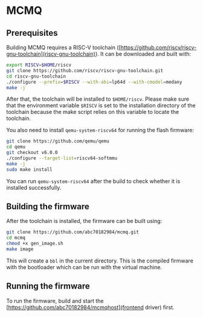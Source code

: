 # MCMQ

## Prerequisites
Building MCMQ requires a RISC-V toolchain ([https://github.com/riscv/riscv-gnu-toolchain](riscv-gnu-toolchain)). It can be downloaded and built with:
```sh
export RISCV=$HOME/riscv
git clone https://github.com/riscv/riscv-gnu-toolchain.git
cd riscv-gnu-toolchain
./configure --prefix=$RISCV --with-abi=lp64d --with-cmodel=medany
make -j
```

After that, the toolchain will be installed to `$HOME/riscv`. Please make sure that the environment variable `$RISCV` is set to the installation directory of the toolchain because the make script relies on this variable to locate the toolchain.

You also need to install `qemu-system-riscv64` for running the flash firmware:
```sh
git clone https://github.com/qemu/qemu
cd qemu
git checkout v6.0.0
./configure --target-list=riscv64-softmmu
make -j
sudo make install
```
You can run `qemu-system-riscv64` after the build to check whether it is installed successfully.

## Building the firmware
After the toolchain is installed, the firmware can be built using:
```sh
git clone https://github.com/abc70182984/mcmq.git
cd mcmq
chmod +x gen_image.sh
make image
```

This will create a `bbl` in the current directory. This is the compiled firmware with the bootloader which can be run with the virtual machine.

## Running the firmware
To run the firmware, build and start the [https://github.com/abc70182984/mcmqhost](frontend driver) first.
